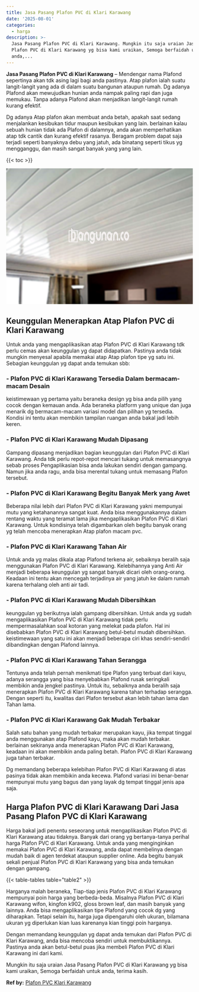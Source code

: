 ```yaml
---
title: Jasa Pasang Plafon PVC di Klari Karawang
date: '2025-08-01'
categories:
  - harga
description: >-
  Jasa Pasang Plafon PVC di Klari Karawang. Mungkin itu saja uraian Jasa Pasang
  Plafon PVC di Klari Karawang yg bisa kami uraikan, Semoga berfaidah untuk
  anda,...
---
```


**Jasa Pasang Plafon PVC di Klari Karawang** – Mendengar nama Plafond sepertinya akan tdk asing lagi bagi anda pastinya. Atap plafon ialah suatu langit-langit yang ada di dalam suatu bangunan ataupun rumah. Dg adanya Plafond akan mewujudkan hunian anda nampak paling rapi dan juga memukau. Tanpa adanya Plafond akan menjadikan langit-langit rumah kurang efektif.

Dg adanya Atap plafon akan membuat anda betah, apakah saat sedang menjalankan kesibukan tidur maupun kesibukan yang lain. berlainan kalau sebuah hunian tidak ada Plafon di dalamnya, anda akan memperhatikan atap tdk cantik dan kurang efektif rasanya. Beragam problem dapat saja terjadi seperti banyaknya debu yang jatuh, ada binatang seperti tikus yg mengganggu, dan masih sangat banyak yang yang lain.

{{< toc >}}

![Jasa Pasang Plafon PVC di Klari Karawang](/images/flafond-pvc-murah08.png)

## Keunggulan Menerapkan Atap Plafon PVC di Klari Karawang

Untuk anda yang mengaplikasikan atap Plafon PVC di Klari Karawang tdk perlu cemas akan keunggulan yg dapat didapatkan. Pastinya anda tidak mungkin menyesal apabila memakai atap Atap plafon tipe yg satu ini. Sebagian keunggulan yg dapat anda temukan sbb:

### \- Plafon PVC di Klari Karawang Tersedia Dalam bermacam-macam Desain

keistimewaan yg pertama yaitu beraneka design yg bisa anda pilih yang cocok dengan kemauan anda. Ada beraneka platform yang unique dan juga menarik dg bermacam-macam variasi model dan pilihan yg tersedia. Kondisi ini tentu akan membikin tampilan ruangan anda bakal jadi lebih keren.

### \- Plafon PVC di Klari Karawang Mudah Dipasang

Gampang dipasang menjadikan bagian keunggulan dari Plafon PVC di Klari Karawang. Anda tdk perlu repot-repot mencari tukang untuk memasangnya sebab proses Pengaplikasian bisa anda lakukan sendiri dengan gampang. Namun jika anda ragu, anda bisa merental tukang untuk memasang Plafon tersebut.

### \- Plafon PVC di Klari Karawang Begitu Banyak Merk yang Awet

Beberapa nilai lebih dari Plafon PVC di Klari Karawang yakni mempunyai mutu yang ketahanannya sangat kuat. Anda bisa menggunakannya dalam rentang waktu yang teramat lama jika mengaplikasikan Plafon PVC di Klari Karawang. Untuk kondisinya telah digambarkan oleh begitu banyak orang yg telah mencoba menerapkan Atap plafon macam pvc.

### \- Plafon PVC di Klari Karawang Tahan Air

Untuk anda yg malas dikala atap Plafond terkena air, sebaiknya beralih saja menggunakan Plafon PVC di Klari Karawang. Kelebihannya yang Anti Air menjadi beberapa keunggulan yg sangat banyak dicari oleh orang-orang. Keadaan ini tentu akan mencegah terjadinya air yang jatuh ke dalam rumah karena terhalang oleh anti air tadi.

### \- Plafon PVC di Klari Karawang Mudah Dibersihkan

keunggulan yg berikutnya ialah gampang dibersihkan. Untuk anda yg sudah mengaplikasikan Plafon PVC di Klari Karawang tidak perlu mempermasalahkan soal kotoran yang melekat pada plafon. Hal ini disebabkan Plafon PVC di Klari Karawang betul-betul mudah dibersihkan. keistimewaan yang satu ini akan menjadi beberapa ciri khas sendiri-sendiri dibandingkan dengan Plafond lainnya.

### \- Plafon PVC di Klari Karawang Tahan Serangga

Tentunya anda telah pernah menikmati tipe Plafon yang terbuat dari kayu, adanya serangga yang bisa menyebabkan Plafond rusak seringkali membikin anda jengkel pastinya. Untuk itu, sebaiknya anda beralih saja menerapkan Plafon PVC di Klari Karawang karena tahan terhadap serangga. Dengan seperti itu, kwalitas dari Plafon tersebut akan lebih tahan lama dan Tahan lama.

### \- Plafon PVC di Klari Karawang Gak Mudah Terbakar

Salah satu bahan yang mudah terbakar merupakan kayu, jika tempat tinggal anda menggunakan atap Plafond kayu, maka akan mudah terbakar. berlainan sekiranya anda menerapkan Plafon PVC di Klari Karawang, keadaan ini akan membikin anda paling betah. Plafon PVC di Klari Karawang juga tahan terbakar.

Dg memandang beberapa kelebihan Plafon PVC di Klari Karawang di atas pasinya tidak akan membikin anda kecewa. Plafond variasi ini benar-benar mempunyai mutu yang bagus dan yang layak dg tempat tinggal jenis apa saja.

## Harga Plafon PVC di Klari Karawang Dari Jasa Pasang Plafon PVC di Klari Karawang

Harga bakal jadi penentu seseorang untuk mengaplikasikan Plafon PVC di Klari Karawang atau tidaknya. Banyak dari orang yg bertanya-tanya perihal harga Plafon PVC di Klari Karawang. Untuk anda yang menginginkan memakai Plafon PVC di Klari Karawang, anda dapat membelinya dengan mudah baik di agen terdekat ataupun supplier online. Ada begitu banyak sekali penjual Plafon PVC di Klari Karawang yang bisa anda temukan dengan gampang.

{{< table-tables table="table2" >}}

Harganya malah beraneka, Tiap-tiap jenis Plafon PVC di Klari Karawang mempunyai poin harga yang berbeda-beda. Misalnya Plafon PVC di Klari Karawang wifon, kingfon k902, gloss brown leaf, dan masih banyak yang lainnya. Anda bisa mengaplikasikan tipe Plafond yang cocok dg yang diharapkan. Tetapi selain itu, harga juga dipengaruhi oleh ukuran, bilamana ukuran yg diperlukan kian luas karenanya kian tinggi poin harganya.

Dengan memandang keunggulan yg dapat anda temukan dari Plafon PVC di Klari Karawang, anda bisa mencoba sendiri untuk membuktikannya. Pastinya anda akan betul-betul puas jika membeli Plafon PVC di Klari Karawang ini dari kami.

Mungkin itu saja uraian Jasa Pasang Plafon PVC di Klari Karawang yg bisa kami uraikan, Semoga berfaidah untuk anda, terima kasih.

**Ref by:** [Plafon PVC Klari Karawang](https://id.wikipedia.org/wiki/Plafon)
